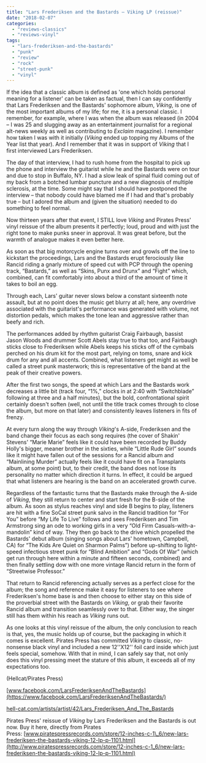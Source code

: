 ```yaml
---
title: "Lars Frederiksen and the Bastards – Viking LP (reissue)"
date: "2018-02-07"
categories: 
  - "reviews-classics"
  - "reviews-vinyl"
tags: 
  - "lars-frederiksen-and-the-bastards"
  - "punk"
  - "review"
  - "rock"
  - "street-punk"
  - "vinyl"
---
```


If the idea that a classic album is defined as 'one which holds personal meaning for a listener' can be taken as factual, then I can say confidently that Lars Frederiksen and the Bastards' sophomore album, _Viking_, is one of the most important albums of my life; for me, it is a personal classic. I remember, for example, where I was when the album was released (in 2004 – I was 25 and slugging away as an entertainment journalist for a regional alt-news weekly as well as contributing to _Exclaim_ magazine). I remember how taken I was with it initially (_Viking_ ended up topping my Albums of the Year list that year). And I remember that it was in support of _Viking_ that I first interviewed Lars Frederiksen.

The day of that interview, I had to rush home from the hospital to pick up the phone and interview the guitarist while he and the Bastards were on tour and due to stop in Buffalo, NY. I had a slow leak of spinal fluid coming out of my back from a botched lumbar puncture and a new diagnosis of multiple sclerosis, at the time. Some might say that I should have postponed the interview – that nobody could have blamed me if I had and that's probably true – but I adored the album and (given the situation) needed to do something to feel normal.

Now thirteen years after that event, I STILL love _Viking_ and Pirates Press' vinyl reissue of the album presents it perfectly; loud, proud and with just the right tone to make punks sneer in approval. It was great before, but the warmth of analogue makes it even better here.

As soon as that big motorcycle engine turns over and growls off the line to kickstart the proceedings, Lars and the Bastards erupt ferociously like Rancid riding a gnarly mixture of speed cut with PCP through the opening track, “Bastards,” as well as “Skins, Punx and Drunx” and “Fight” which, combined, can fit comfortably into about a third of the amount of time it takes to boil an egg.

Through each, Lars' guitar never slows below a constant sixteenth note assault, but at no point does the music get blurry at all; here, any overdrive associated with the guitarist's performance was generated with volume, not distortion pedals, which makes the tone lean and aggressive rather than beefy and rich.

The performances added by rhythm guitarist Craig Fairbaugh, bassist Jason Woods and drummer Scott Abels stay true to that too, and Fairbaugh sticks close to Frederiksen while Abels keeps his sticks off of the cymbals perched on his drum kit for the most part, relying on toms, snare and kick drum for any and all accents. Combined, what listeners get might as well be called a street punk masterwork; this is representative of the band at the peak of their creative powers.

After the first two songs, the speed at which Lars and the Bastards work decreases a little bit (track four, “1%,” clocks in at 2:40 with “Switchblade” following at three and a half minutes), but the bold, confrontational spirit certainly doesn't soften (well, not until the title track comes through to close the album, but more on that later) and consistently leaves listeners in fits of frenzy.

At every turn along the way through _Viking_'s A-side, Frederiksen and the band change their focus as each song requires (the cover of Shakin' Stevens' “Marie Marie” feels like it could have been recorded by Buddy Holly's bigger, meaner brother in the sixties, while “Little Rude Girl” sounds like it might have fallen out of the sessions for a Rancid album and “Mainlining Murder” actually feels like it could have fit on a Transplants album, at some point) but, to their credit, the band does not lose its personality no matter which direction it turns. In effect, it could be argued that what listeners are hearing is the band on an accelerated growth curve.

Regardless of the fantastic turns that the Bastards make through the A-side of _Viking_, they still return to center and start fresh for the B-side of the album. As soon as stylus reaches vinyl and side B begins to play, listeners are hit with a fine SoCal street punk salvo in the Rancid tradition for “For You” before “My Life To Live” follows and sees Frederiksen and Tim Armstrong sing an ode to working girls in a very “Old Firm Casuals-with-a-mandolin” kind of way. They then go back to the drive which propelled the Bastards' debut album (singing songs about Lars' hometown, Campbell, CA) for “The Kids Are Quiet on Sharmon Palms”) before up-shifting to light-speed infectious street punk for “Blind Ambition” and “Gods Of War” (which get run through here within a minute and fifteen seconds, combined) and then finally settling dow with one more vintage Rancid return in the form of “Streetwise Professor.”

That return to Rancid referencing actually serves as a perfect close for the album; the song and reference make it easy for listeners to see where Frederiksen's home base is and then choose to either stay on this side of the proverbial street with the Bastards on _Viking_, or grab their favorite Rancid album and transition seamlessly over to that. Either way, the singer still has them within his reach as _Viking_ runs out.

As one looks at this vinyl reissue of the album, the only conclusion to reach is that, yes, the music holds up of course, but the packaging in which it comes is excellent. Pirates Press has committed _Viking_ to classic, no-nonsense black vinyl and included a new 12''X12'' foil card inside which just feels special, somehow. With that in mind, I can safely say that, not only does this vinyl pressing meet the stature of this album, it exceeds all of my expectations too.

(Hellcat/Pirates Press)

[www.facebook.com/LarsFrederiksenAndTheBastards](https://www.facebook.com/LarsFrederiksenAndTheBastards/)

[hell-cat.com/artists/artist/42/Lars\_Frederiksen\_And\_The\_Bastards](http://hell-cat.com/artists/artist/42/Lars_Frederiksen_And_The_Bastards)

Pirates Press' reissue of _Viking_ by Lars Frederiksen and the Bastards is out now. Buy it here, directly from Pirates Press: [www.piratespressrecords.com/store/12-inches-c-1\_6/new-lars-frederiksen-the-bastards-viking-12-lp-p-1101.html](http://www.piratespressrecords.com/store/12-inches-c-1_6/new-lars-frederiksen-the-bastards-viking-12-lp-p-1101.html)
